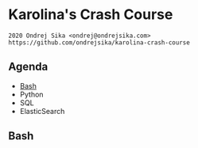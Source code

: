 # Karolina's Crash Course

    2020 Ondrej Sika <ondrej@ondrejsika.com>
    https://github.com/ondrejsika/karolina-crash-course

## Agenda

- [Bash](#bash)
- Python
- SQL
- ElasticSearch

## Bash

